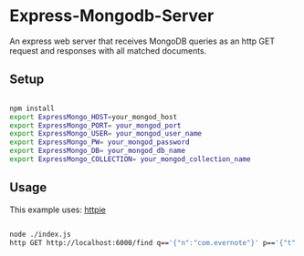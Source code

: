 # Express-Mongodb-Server
An express web server that receives MongoDB queries as an http GET request and responses with all matched documents.

## Setup
```bash

npm install
export ExpressMongo_HOST=your_mongod_host
export ExpressMongo_PORT= your_mongod_port
export ExpressMongo_USER= your_mongod_user_name
export ExpressMongo_PW= your_mongod_password
export ExpressMongo_DB= your_mongod_db_name
export ExpressMongo_COLLECTION= your_mongod_collection_name

```

## Usage

This example uses: [httpie](https://github.com/jkbrzt/httpie)

```bash

node ./index.js
http GET http://localhost:6000/find q=='{"n":"com.evernote"}' p=='{"t":1}'
```